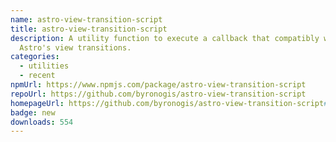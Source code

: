 ```yaml
---
name: astro-view-transition-script
title: astro-view-transition-script
description: A utility function to execute a callback that compatibly with
  Astro's view transitions.
categories:
  - utilities
  - recent
npmUrl: https://www.npmjs.com/package/astro-view-transition-script
repoUrl: https://github.com/byronogis/astro-view-transition-script
homepageUrl: https://github.com/byronogis/astro-view-transition-script#readme
badge: new
downloads: 554
---
```

